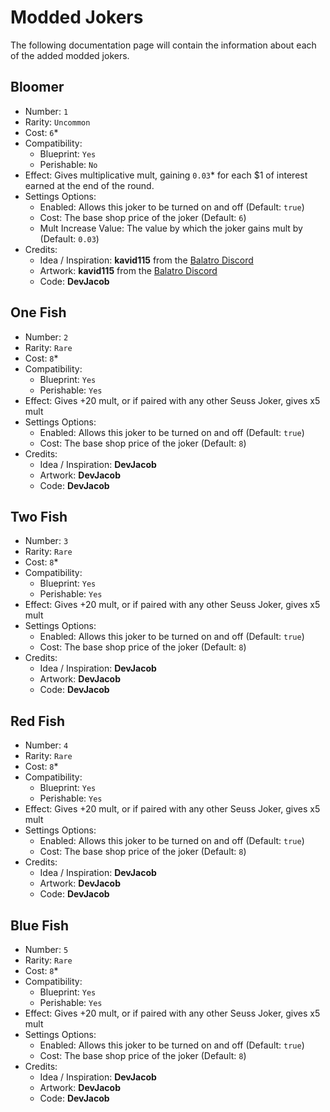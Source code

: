 # Modded Jokers

The following documentation page will contain the information about each of the added modded jokers.

## Bloomer
- Number: `1`
- Rarity: `Uncommon`
- Cost: `6`*
- Compatibility:
    - Blueprint: `Yes`
    - Perishable: `No`
- Effect: Gives multiplicative mult, gaining `0.03`* for each $1 of interest earned at the end of the round.
- Settings Options:
    - Enabled: Allows this joker to be turned on and off (Default: `true`)
    - Cost: The base shop price of the joker (Default: `6`)
    - Mult Increase Value: The value by which the joker gains mult by (Default: `0.03`)
- Credits:
    - Idea / Inspiration: **kavid115** from the [Balatro Discord](https://discord.com/channels/1116389027176787968/1271576763625111665/1271576763625111665)
    - Artwork: **kavid115** from the [Balatro Discord](https://discord.com/channels/1116389027176787968/1271576763625111665/1271576763625111665)
    - Code: **DevJacob**


## One Fish
- Number: `2`
- Rarity: `Rare`
- Cost: `8`*
- Compatibility:
    - Blueprint: `Yes`
    - Perishable: `Yes`
- Effect: Gives +20 mult, or if paired with any other Seuss Joker, gives x5 mult
- Settings Options:
    - Enabled: Allows this joker to be turned on and off (Default: `true`)
    - Cost: The base shop price of the joker (Default: `8`)
- Credits:
    - Idea / Inspiration: **DevJacob**
    - Artwork: **DevJacob**
    - Code: **DevJacob**


## Two Fish
- Number: `3`
- Rarity: `Rare`
- Cost: `8`*
- Compatibility:
    - Blueprint: `Yes`
    - Perishable: `Yes`
- Effect: Gives +20 mult, or if paired with any other Seuss Joker, gives x5 mult
- Settings Options:
    - Enabled: Allows this joker to be turned on and off (Default: `true`)
    - Cost: The base shop price of the joker (Default: `8`)
- Credits:
    - Idea / Inspiration: **DevJacob**
    - Artwork: **DevJacob**
    - Code: **DevJacob**


## Red Fish
- Number: `4`
- Rarity: `Rare`
- Cost: `8`*
- Compatibility:
    - Blueprint: `Yes`
    - Perishable: `Yes`
- Effect: Gives +20 mult, or if paired with any other Seuss Joker, gives x5 mult
- Settings Options:
    - Enabled: Allows this joker to be turned on and off (Default: `true`)
    - Cost: The base shop price of the joker (Default: `8`)
- Credits:
    - Idea / Inspiration: **DevJacob**
    - Artwork: **DevJacob**
    - Code: **DevJacob**


## Blue Fish
- Number: `5`
- Rarity: `Rare`
- Cost: `8`*
- Compatibility:
    - Blueprint: `Yes`
    - Perishable: `Yes`
- Effect: Gives +20 mult, or if paired with any other Seuss Joker, gives x5 mult
- Settings Options:
    - Enabled: Allows this joker to be turned on and off (Default: `true`)
    - Cost: The base shop price of the joker (Default: `8`)
- Credits:
    - Idea / Inspiration: **DevJacob**
    - Artwork: **DevJacob**
    - Code: **DevJacob**